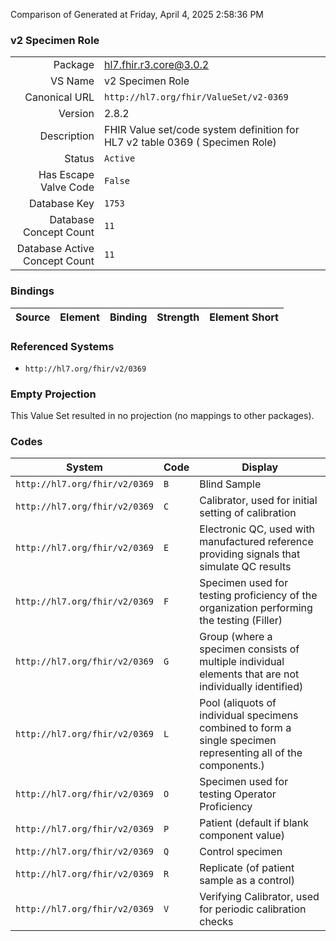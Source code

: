 Comparison of 
Generated at Friday, April 4, 2025 2:58:36 PM

### v2 Specimen Role

|      |     |
| ---: | --- |
| Package | hl7.fhir.r3.core@3.0.2 |
| VS Name | v2 Specimen Role |
| Canonical URL | `http://hl7.org/fhir/ValueSet/v2-0369` |
| Version | 2.8.2 |
| Description | FHIR Value set/code system definition for HL7 v2 table 0369 ( Specimen Role) |
| Status | `Active` |
| Has Escape Valve Code | `False` |
| Database Key | `1753` |
| Database Concept Count | `11` |
| Database Active Concept Count | `11` |
### Bindings

| Source | Element | Binding | Strength | Element Short |
| ------ | ------- | ------- | -------- | ------------- |

### Referenced Systems

* `http://hl7.org/fhir/v2/0369`
### Empty Projection

This Value Set resulted in no projection (no mappings to other packages).

### Codes

| System | Code | Display |
| ------ | ---- | ------- |
| `http://hl7.org/fhir/v2/0369` | `B` | Blind Sample |
| `http://hl7.org/fhir/v2/0369` | `C` | Calibrator, used for initial setting of calibration |
| `http://hl7.org/fhir/v2/0369` | `E` | Electronic QC, used with manufactured reference providing signals that simulate QC results |
| `http://hl7.org/fhir/v2/0369` | `F` | Specimen used for testing proficiency of the organization performing the testing (Filler) |
| `http://hl7.org/fhir/v2/0369` | `G` | Group (where a specimen consists of multiple individual elements that are not individually identified) |
| `http://hl7.org/fhir/v2/0369` | `L` | Pool (aliquots of individual specimens combined to form a single specimen representing all of the components.) |
| `http://hl7.org/fhir/v2/0369` | `O` | Specimen used for testing Operator Proficiency |
| `http://hl7.org/fhir/v2/0369` | `P` | Patient (default if blank component value) |
| `http://hl7.org/fhir/v2/0369` | `Q` | Control specimen |
| `http://hl7.org/fhir/v2/0369` | `R` | Replicate (of patient sample as a control) |
| `http://hl7.org/fhir/v2/0369` | `V` | Verifying Calibrator, used for periodic calibration checks |

